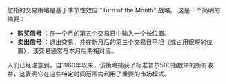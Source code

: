 您指的交易策略是基于季节性效应 "Turn of the Month" 战略。 这是一个简明的摘要：

- **购买信号** ：在一个月的第五个交易日中输入一个长位置。
- **卖出信号** ：退出交易，并在新月后的第三个交易日平坦（或占用很短的位置），该交易通常与本月后期相对应。

人们已经注意到，自1960年以来，该策略捕获了标准普尔500指数中的所有收益，这表明它在这些特定时间范围内利用了重要的市场模式。